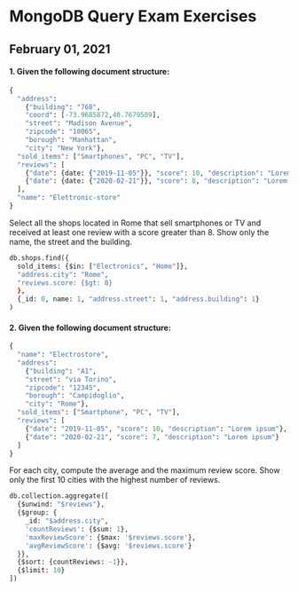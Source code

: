 # MongoDB Query Exam Exercises
## February 01, 2021
#### 1. Given the following document structure:
```python
{
  "address":
    {"building": "768",
    "coord": [-73.9685872,40.7679509],
    "street": "Madison Avenue",
    "zipcode": "10065",
    "borough": "Manhattan",
    "city": "New York"},
  "sold_items": ["Smartphones", "PC", "TV"],
  "reviews": [
    {"date": {date: {"2019-11-05"}}, "score": 10, "description": "Lorem ipsum"},
    {"date": {date: {"2020-02-21"}}, "score": 8, "description": "Lorem ipsum"}
  ],
  "name": "Elettronic-store"
}
```
Select all the shops located in Rome that sell smartphones or TV and received at least one review with a score greater than 8. Show only the name, the street and the building.
```python
db.shops.find({
  sold_items: {$in: ["Electronics", "Home"]},
  "address.city": "Rome",
  "reviews.score: {$gt: 8}
  },
  {_id: 0, name: 1, "address.street": 1, "address.building": 1}
)
```
#### 2. Given the following document structure:
```python
{
  "name": "Electrostore",
  "address":
    {"building": "A1",
    "street": "via Torino",
    "zipcode": "12345",
    "borough": "Campidoglio",
    "city": "Rome"},
  "sold_items": ["Smartphone", "PC", "TV"],
  "reviews": [
    {"date": "2019-11-05", "score": 10, "description": "Lorem ipsum"},
    {"date": "2020-02-21", "score": 7, "description": "Lorem ipsum"}
  ]
}
```
For each city, compute the average and the maximum review score. Show only the first 10 cities with the highest number of reviews.
```python
db.collection.aggregate([
  {$unwind: "$reviews"},
  {$group: {
    _id: "$address.city",
    'countReviews': {$sum: 1},
    'maxReviewScore': {$max: '$reviews.score'},
    'avgReviewScore': {$avg: '$reviews.score'}
  }},
  {$sort: {countReviews: -1}},
  {$limit: 10}
])
```
